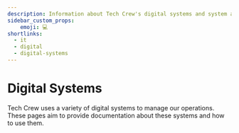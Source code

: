 ```yaml
---
description: Information about Tech Crew's digital systems and system administration.
sidebar_custom_props:
    emoji: 💻
shortlinks:
  - it
  - digital
  - digital-systems
---
```

# Digital Systems

Tech Crew uses a variety of digital systems to manage our operations. These pages aim to provide documentation about
these systems and how to use them.